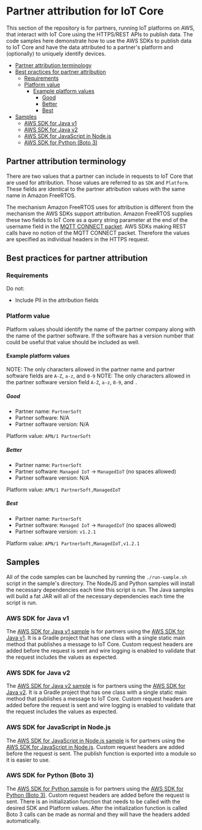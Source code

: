 # Partner attribution for IoT Core

This section of the repository is for partners, running IoT platforms on AWS, that interact with IoT Core using the HTTPS/REST APIs to publish data. The code samples here demonstrate how to use the AWS SDKs to publish data to IoT Core and have the data attributed to a partner's platform and (optionally) to uniquely identify devices.

<!-- toc -->

- [Partner attribution terminology](#partner-attribution-terminology)
- [Best practices for partner attribution](#best-practices-for-partner-attribution)
  * [Requirements](#requirements)
  * [Platform value](#platform-value)
    + [Example platform values](#example-platform-values)
      - [Good](#good)
      - [Better](#better)
      - [Best](#best)
- [Samples](#samples)
  * [AWS SDK for Java v1](#aws-sdk-for-java-v1)
  * [AWS SDK for Java v2](#aws-sdk-for-java-v2)
  * [AWS SDK for JavaScript in Node.js](#aws-sdk-for-javascript-in-nodejs)
  * [AWS SDK for Python (Boto 3)](#aws-sdk-for-python-boto-3)

<!-- tocstop -->

## Partner attribution terminology

There are two values that a partner can include in requests to IoT Core that are used for attribution. Those values are referred to as `SDK` and `Platform`. These fields are identical to the partner attribution values with the same name in Amazon FreeRTOS.

The mechanism Amazon FreeRTOS uses for attribution is different from the mechanism the AWS SDKs support attribution. Amazon FreeRTOS supplies these two fields to IoT Core as a query string parameter at the end of the username field in the [MQTT CONNECT packet](http://docs.oasis-open.org/mqtt/mqtt/v3.1.1/os/mqtt-v3.1.1-os.html#_Toc398718028). AWS SDKs making REST calls have no notion of the MQTT CONNECT packet. Therefore the values are specified as individual headers in the HTTPS request.

## Best practices for partner attribution

### Requirements

Do not:
- Include PII in the attribution fields

### Platform value

Platform values should identify the name of the partner company along with the name of the partner software. If the software has a version number that could be useful that value should be included as well.

#### Example platform values

NOTE: The only characters allowed in the partner name and partner software fields are `A-Z`, `a-z`, and `0-9`
NOTE: The only characters allowed in the partner software version field `A-Z`, `a-z`, `0-9`, and `.`

##### Good

- Partner name: `PartnerSoft`
- Partner software: N/A
- Partner software version: N/A

Platform value: `APN/1 PartnerSoft`

##### Better

- Partner name: `PartnerSoft`
- Partner software: `Managed IoT` -> `ManagedIoT` (no spaces allowed)
- Partner software version: N/A

Platform value: `APN/1 PartnerSoft,ManagedIoT`

##### Best

- Partner name: `PartnerSoft`
- Partner software: `Managed IoT` -> `ManagedIoT` (no spaces allowed)
- Partner software version: `v1.2.1`

Platform value: `APN/1 PartnerSoft,ManagedIoT,v1.2.1`

## Samples 

All of the code samples can be launched by running the `./run-sample.sh` script in the sample's directory. The NodeJS and Python samples will install the necessary dependencies each time this script is run. The Java samples will build a fat JAR will all of the necessary dependencies each time the script is run.

### AWS SDK for Java v1

The [AWS SDK for Java v1 sample](./java-v1-sdk) is for partners using the [AWS SDK for Java v1](https://github.com/aws/aws-sdk-java). It is a Gradle project that has one class with a single static main method that publishes a message to IoT Core. Custom request headers are added before the request is sent and wire logging is enabled to validate that the request includes the values as expected.

### AWS SDK for Java v2

The [AWS SDK for Java v2 sample](./java-v2-sdk) is for partners using the [AWS SDK for Java v2](https://github.com/aws/aws-sdk-java-v2). It is a Gradle project that has one class with a single static main method that publishes a message to IoT Core. Custom request headers are added before the request is sent and wire logging is enabled to validate that the request includes the values as expected.

### AWS SDK for JavaScript in Node.js

The [AWS SDK for JavaScript in Node.js sample](./nodejs) is for partners using the [AWS SDK for JavaScript in Node.js](https://github.com/aws/aws-sdk-js). Custom request headers are added before the request is sent. The publish function is exported into a module so it is easier to use.

### AWS SDK for Python (Boto 3)

The [AWS SDK for Python sample](./python) is for partners using the [AWS SDK for Python (Boto 3)](https://github.com/boto/boto3). Custom request headers are added before the request is sent. There is an initialization function that needs to be called with the desired SDK and Platform values. After the initialization function is called Boto 3 calls can be made as normal and they will have the headers added automatically.
